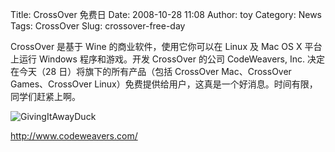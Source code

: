 Title: CrossOver 免费日
Date: 2008-10-28 11:08
Author: toy
Category: News
Tags: CrossOver
Slug: crossover-free-day

CrossOver 是基于 Wine 的商业软件，使用它你可以在 Linux 及 Mac OS X
平台上运行 Windows 程序和游戏。开发 CrossOver 的公司 CodeWeavers, Inc.
决定在今天（28 日）将旗下的所有产品（包括 CrossOver Mac、CrossOver
Games、CrossOver
Linux）免费提供给用户，这真是一个好消息。时间有限，同学们赶紧上啊。

![GivingItAwayDuck](http://i.linuxtoy.org/i/2008/10/GivingItAwayDuck.png)

<http://www.codeweavers.com/>

